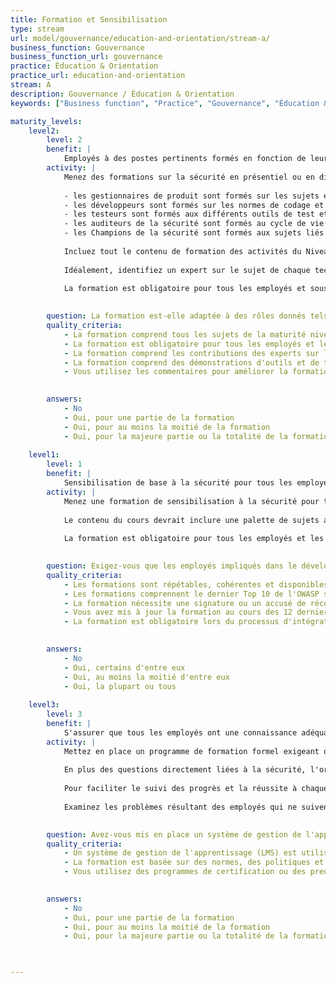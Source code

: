 ```yaml
---
title: Formation et Sensibilisation
type: stream
url: model/gouvernance/education-and-orientation/stream-a/
business_function: Gouvernance
business_function_url: gouvernance
practice: Éducation & Orientation
practice_url: education-and-orientation
stream: A
description: Gouvernance / Éducation & Orientation
keywords: ["Business function", "Practice", "Gouvernance", "Éducation & Orientation"]

maturity_levels:
    level2:
        level: 2
        benefit: |
            Employés à des postes pertinents formés en fonction de leur rôle spécifique
        activity: |
            Menez des formations sur la sécurité en présentiel ou en distanciel spécifiques aux rôles et aux technologies de l'organisation, en commençant par l'équipe de développement principale. L'organisation particularise la formation pour les gestionnaires de produit, les développeurs logiciels, les testeurs et les auditeurs de la sécurité en fonction des besoins techniques de chaque groupe.
            
            - les gestionnaires de produit sont formés sur les sujets en lien avec les fonctions d'affaire du SAMM et les pratiques de sécurité, en mettant l'accent sur les exigences de sécurité, la modélisation des menaces et le suivi des défauts.
            - les développeurs sont formés sur les normes de codage et les bonnes pratiques en lien avec les technologies avec lesquelles ils travaillent pour garantir que la formation bénéficie directement à la sécurité des applications. Ils devront avoir une bonne compréhension technique des vulnérabilités du Top 10 de l'OWASP ou des faiblesses similaires liées aux technologies et environnements utilisés (p. ex. mobiles) et des stratégies de résolution associées à chaque problème.
            - les testeurs sont formés aux différents outils de test et aux bonnes pratiques liées aux technologies présentes au sein de l'organisation, ainsi qu'aux outils qui permettent d'identifier les défauts de sécurité.
            - les auditeurs de la sécurité sont formés au cycle de vie de développement logiciel, aux mécanismes de sécurité des applications utilisés au sein de l'organisation et au process de soumission de défauts de sécurité en vue de leur correction.
            - les Champions de la sécurité sont formés aux sujets liés à la sécurité lors des différentes phases du SDLC. Ils reçoivent la même formation que les développeurs et les testeurs, mais reçoivent aussi des éléments quant à la compréhension de la modélisation des menaces et de la conception sécurisée, tout comme sur les outils de sécurité et les technologies qui peuvent être intégrés dans l'environnement de génération.
            
            Incluez tout le contenu de formation des activités du Niveau 1 de Maturité et tout le contenu supplémentaire lié à un rôle ou à une technologie. Eliminez les aspects inutiles de la formation. 
            
            Idéalement, identifiez un expert sur le sujet de chaque technologie pour aider à l'achat ou au développement du contenu de la formation et à sa mise à jour régulière. La formation doit contenir des démonstrations de l'exploitation de vulnérabilités en utilisant des applications intentionnellement vulnérables telles que WebGoat ou JuiceShop. Ajouter des informations sur les compromissions passées en tant qu'exemples de vulnérabilités et de stratégies de correction mises en place. Demandez à un pentesteur de contribuer avec des développements de démonstrations d'exploitation de vulnérabilités.
            
            La formation est obligatoire pour tous les employés et sous-traitants impliqués dans le développement de logiciels et comportent une phase de signature afin de pouvoir démontrer la conformité. Tant que faire se peut, la formation devrait comporter un test pour garantir la bonne compréhension, et pas seulement la conformité. Mettez à jour la formation et redéployez-là chaque année pour incorporer les changements dans l'organisation, la technologie et les tendances. Faites un sondage auprès des participants pour évaluer la qualité et la pertinence de la formation. Recueillez des suggestions ou toute autre information à propos de leur travail ou de leur environnement.
            

        question: La formation est-elle adaptée à des rôles donnés tels que les développeurs, les testeurs ou les champions de sécurité?
        quality_criteria:
            - La formation comprend tous les sujets de la maturité niveau 1 et ajoute des outils, des techniques et des démonstrations plus spécifiques
            - La formation est obligatoire pour tous les employés et les sous-traitants
            - La formation comprend les contributions des experts sur le sujet internes et des stagiaires
            - La formation comprend des démonstrations d'outils et de techniques développés en interne
            - Vous utilisez les commentaires pour améliorer la formation et la rendre plus pertinente pour l'avenir
            

        answers:
            - No
            - Oui, pour une partie de la formation
            - Oui, pour au moins la moitié de la formation
            - Oui, pour la majeure partie ou la totalité de la formation
            
    level1:
        level: 1
        benefit: |
            Sensibilisation de base à la sécurité pour tous les employés impliqués
        activity: |
            Menez une formation de sensibilisation à la sécurité pour tous les rôles actuellement impliqués dans la gestion, le développement, le test ou l'audit du logiciel. L’objectif est d’accroître la sensibilisation aux menaces et aux risques liés à la sécurité des applications, aux bonnes pratiques en matière de sécurité et aux principes de conception de logiciels sécurisés. Développez la formation en interne ou achetez-là à une tierce partie. Idéalement, dispensez la formation en personne afin que les participants puissent avoir des discussions en tant qu'équipe, mais la formation par ordinateur (FAO) est également une option.
            
            Le contenu du cours devrait inclure une palette de sujets ayant trait à la sécurité des applications et au respect de la vie privée, tout en restant accessible à un public non-technique. Les concepts appropriés sont des principes de conception sécurisée incluant le moindre privilège, la défense en profondeur, la sécurité intégrée (sécurisée), la médiation complète, la gestion des sessions, la conception ouverte et l'acceptabilité psychologique. De plus, la formation devrait inclure des références à toutes les normes, politiques et procédures de l’organisation visant à l'amélioration de la sécurité des applications. Les vulnérabilités Top 10 de l'OWASP devraient être abordées à un niveau élevé.
            
            La formation est obligatoire pour tous les employés et les sous-traitants impliqués dans le développement de logiciels et doit faire intervenir une validation du stagiaire par signature pour démontrer la conformité à cette obligation. Il est conseillé d'intégrer des modes de formation innovants (comme la gamification) pour maximiser son efficacité et lutter contre la désensibilisation.
            

        question: Exigez-vous que les employés impliqués dans le développement d'applications suivent une formation SDLC ?
        quality_criteria:
            - Les formations sont répétables, cohérentes et disponibles pour toute personne impliquée dans le cycle de vie du développement logiciel
            - Les formations comprennent le dernier Top 10 de l'OWASP s'il est pertinent et incluent des concepts tels que le moindre privilège, la défense en profondeur, la défaillance sécurisée, la médiation entière, la gestion des sessions, la conception ouverte et l'acceptabilité psychologique
            - La formation nécessite une signature ou un accusé de réception de la part des participants
            - Vous avez mis à jour la formation au cours des 12 derniers mois
            - La formation est obligatoire lors du processus d'intégration des employés
            

        answers:
            - No
            - Oui, certains d'entre eux
            - Oui, au moins la moitié d'entre eux
            - Oui, la plupart ou tous
            
    level3:
        level: 3
        benefit: |
            S'assurer que tous les employés ont une connaissance adéquate de la sécurité avant de travailler sur des tâches critiques
        activity: |
            Mettez en place un programme de formation formel exigeant que toute personne impliquée dans le cycle de vie du développement logiciel suive une formation ciblée sur son rôle et propre aux technologies utilisées dans le cadre du processus d'intégration. Sur la base du niveau de criticité de l’application et du rôle de la personne, il est raisonnable d'envisager de restreindre l’accès jusqu’à ce que la formation d’intégration soit terminée. Tandis qu'il est possible que des modules soient fournis depuis l'extérieur, le programme est impulsé et géré en interne et comprend du contenu spécifique à l'organisation allant au-delà des bonnes pratiques de sécurité générale. Le curriculum du programme est bien défini, la participation est vérifiée et la compréhension et la compétence sont testées. La formation consiste en une combinaison de bonnes pratiques dans l’industrie et de normes internes à l’organisation, y compris une formation sur des systèmes spécifiques utilisés par l’organisation.
            
            En plus des questions directement liées à la sécurité, l'organisation ajoute d'autres normes au programme, comme celles touchant à la complexité du code, à la documentation du code, à la convention de nommage et autres disciplines connexes. Cette formation minimise les problèmes découlant des pratiques suivies par les employés en dehors de l'organisation et assure la continuité du style et de la compétence du code.
            
            Pour faciliter le suivi des progrès et la réussite à chaque module de formation, l'organisation a une plate-forme de gestion de la formation ou tout autre portail centralisé avec des fonctionnalités similaires. Les employés peuvent suivre leurs progrès et avoir accès à toutes les ressources de formation même après avoir terminé la formation initiale.
            
            Examinez les problèmes résultant des employés qui ne suivent pas les normes établies, les politiques, les procédures, ou les bonnes pratiques de sécurité au moins une fois par an pour évaluer l'efficacité de la formation et s'assurer qu'elle couvre toutes les questions pertinentes pour l'organisation. Mettre à jour la formation périodiquement et formez les employés à tous les changements et les carences les plus courantes en matière de sécurité.
            

        question: Avez-vous mis en place un système de gestion de l'apprentissage ou équivalent pour suivre les processus de formation et de certification des employés?
        quality_criteria:
            - Un système de gestion de l'apprentissage (LMS) est utilisé pour suivre les formations et les certifications
            - La formation est basée sur des normes, des politiques et des procédures internes
            - Vous utilisez des programmes de certification ou des preuves de présence pour donner accès aux systèmes de développement et aux ressources
            

        answers:
            - No
            - Oui, pour une partie de la formation
            - Oui, pour au moins la moitié de la formation
            - Oui, pour la majeure partie ou la totalité de la formation
            


---
```

